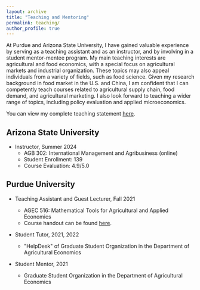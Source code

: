 ```yaml
---
layout: archive
title: "Teaching and Mentoring"
permalink: teaching/
author_profile: true
---
```


At Purdue and Arizona State University, I have gained valuable experience by serving as a teaching assistant and as an instructor, and by involving in a student mentor-mentee program. My main teaching interests are agricultural and food economics, with a special focus on agricultural markets and industrial organization. These topics may also appeal individuals from a variety of fields, such as food science. Given my research background in food market in the U.S. and China, I am confident that I can competently teach courses related to agricultural supply chain, food demand, and agricultural marketing. I also look forward to teaching a wider range of topics, including policy evaluation and applied microeconomics.

You can view my complete teaching statement [here](https://drive.google.com/file/d/1MpCRGRcImwNp8ew5eamMXIKRpdvnWksT/view?usp=sharing).


## Arizona State University
* Instructor, Summer 2024
  - AGB 302: International Management and Agribusiness (online)
  - Student Enrollment: 139
  - Course Evaluation: 4.9/5.0

## Purdue University
* Teaching Assistant and Guest Lecturer, Fall 2021
  - AGEC 516: Mathematical Tools for Agricultural and Applied Economics
  - Course handout can be found [here](https://drive.google.com/file/d/1yOkJ9GyNwSSK1r60BLy8xrRjFktfzeVE/view?usp=sharing).

* Student Tutor, 2021, 2022
  - "HelpDesk" of Graduate Student Organization in the Department of Agricultural Economics

* Student Mentor, 2021
  - Graduate Student Organization in the Department of Agricultural Economics
